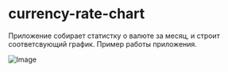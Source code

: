 # currency-rate-chart
Приложение собирает статистку о валюте за месяц, и строит соответсвующий график.
Пример работы приложения.

![Image](http://drive.google.com/uc?export=view&id=15jZwMzPrK7vwDugJ2O74fD-0mXSX6-rT)

